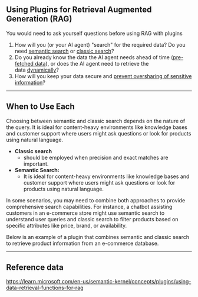 ## Using Plugins for Retrieval Augmented Generation (RAG)

You would need to ask yourself questions before using RAG with plugins

1. How will you (or your AI agent) "search" for the required data? Do you need [semantic search](https://learn.microsoft.com/en-us/semantic-kernel/concepts/plugins/using-data-retrieval-functions-for-rag#semantic-search) or [classic search](https://learn.microsoft.com/en-us/semantic-kernel/concepts/plugins/using-data-retrieval-functions-for-rag#classic-search)?
2. Do you already know the data the AI agent needs ahead of time ([pre-fetched data](https://learn.microsoft.com/en-us/semantic-kernel/concepts/plugins/using-data-retrieval-functions-for-rag#pre-fetched-data-retrieval)), or does the AI agent need to retrieve the data [dynamically](https://learn.microsoft.com/en-us/semantic-kernel/concepts/plugins/using-data-retrieval-functions-for-rag#dynamic-data-retrieval)?
3. How will you keep your data secure and [prevent oversharing of sensitive information](https://learn.microsoft.com/en-us/semantic-kernel/concepts/plugins/using-data-retrieval-functions-for-rag#keeping-data-secure)?

--- 
## When to Use Each

Choosing between semantic and classic search depends on the nature of the query. It is ideal for content-heavy environments like knowledge bases and customer support where users might ask questions or look for products using natural language. 
- **Classic search**
	- should be employed when precision and exact matches are important.
- **Semantic Search:** 
	- It is ideal for content-heavy environments like knowledge bases and customer support where users might ask questions or look for products using natural language. 

In some scenarios, you may need to combine both approaches to provide comprehensive search capabilities. For instance, a chatbot assisting customers in an e-commerce store might use semantic search to understand user queries and classic search to filter products based on specific attributes like price, brand, or availability.

Below is an example of a plugin that combines semantic and classic search to retrieve product information from an e-commerce database.

---

## Reference data
https://learn.microsoft.com/en-us/semantic-kernel/concepts/plugins/using-data-retrieval-functions-for-rag